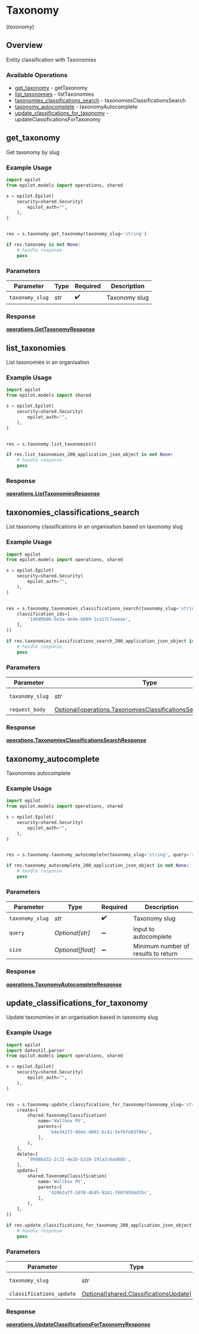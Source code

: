 # Taxonomy
(*taxonomy*)

## Overview

Entity classification with Taxonomies

### Available Operations

* [get_taxonomy](#get_taxonomy) - getTaxonomy
* [list_taxonomies](#list_taxonomies) - listTaxonomies
* [taxonomies_classifications_search](#taxonomies_classifications_search) - taxonomiesClassificationsSearch
* [taxonomy_autocomplete](#taxonomy_autocomplete) - taxonomyAutocomplete
* [update_classifications_for_taxonomy](#update_classifications_for_taxonomy) - updateClassificationsForTaxonomy

## get_taxonomy

Get taxonomy by slug

### Example Usage

```python
import epilot
from epilot.models import operations, shared

s = epilot.Epilot(
    security=shared.Security(
        epilot_auth="",
    ),
)


res = s.taxonomy.get_taxonomy(taxonomy_slug='string')

if res.taxonomy is not None:
    # handle response
    pass
```

### Parameters

| Parameter          | Type               | Required           | Description        |
| ------------------ | ------------------ | ------------------ | ------------------ |
| `taxonomy_slug`    | *str*              | :heavy_check_mark: | Taxonomy slug      |


### Response

**[operations.GetTaxonomyResponse](../../models/operations/gettaxonomyresponse.md)**


## list_taxonomies

List taxonomies in an organisation

### Example Usage

```python
import epilot
from epilot.models import shared

s = epilot.Epilot(
    security=shared.Security(
        epilot_auth="",
    ),
)


res = s.taxonomy.list_taxonomies()

if res.list_taxonomies_200_application_json_object is not None:
    # handle response
    pass
```


### Response

**[operations.ListTaxonomiesResponse](../../models/operations/listtaxonomiesresponse.md)**


## taxonomies_classifications_search

List taxonomy classifications in an organisation based on taxonomy slug

### Example Usage

```python
import epilot
from epilot.models import operations, shared

s = epilot.Epilot(
    security=shared.Security(
        epilot_auth="",
    ),
)


res = s.taxonomy.taxonomies_classifications_search(taxonomy_slug='string', request_body=operations.TaxonomiesClassificationsSearchRequestBody(
    classification_ids=[
        '140d9b86-5e3a-4ede-b609-1ca17c7aaeae',
    ],
))

if res.taxonomies_classifications_search_200_application_json_object is not None:
    # handle response
    pass
```

### Parameters

| Parameter                                                                                                                                | Type                                                                                                                                     | Required                                                                                                                                 | Description                                                                                                                              |
| ---------------------------------------------------------------------------------------------------------------------------------------- | ---------------------------------------------------------------------------------------------------------------------------------------- | ---------------------------------------------------------------------------------------------------------------------------------------- | ---------------------------------------------------------------------------------------------------------------------------------------- |
| `taxonomy_slug`                                                                                                                          | *str*                                                                                                                                    | :heavy_check_mark:                                                                                                                       | Taxonomy slug                                                                                                                            |
| `request_body`                                                                                                                           | [Optional[operations.TaxonomiesClassificationsSearchRequestBody]](../../models/operations/taxonomiesclassificationssearchrequestbody.md) | :heavy_minus_sign:                                                                                                                       | N/A                                                                                                                                      |


### Response

**[operations.TaxonomiesClassificationsSearchResponse](../../models/operations/taxonomiesclassificationssearchresponse.md)**


## taxonomy_autocomplete

Taxonomies autocomplete

### Example Usage

```python
import epilot
from epilot.models import operations, shared

s = epilot.Epilot(
    security=shared.Security(
        epilot_auth="",
    ),
)


res = s.taxonomy.taxonomy_autocomplete(taxonomy_slug='string', query='string', size=6737.99)

if res.taxonomy_autocomplete_200_application_json_object is not None:
    # handle response
    pass
```

### Parameters

| Parameter                           | Type                                | Required                            | Description                         |
| ----------------------------------- | ----------------------------------- | ----------------------------------- | ----------------------------------- |
| `taxonomy_slug`                     | *str*                               | :heavy_check_mark:                  | Taxonomy slug                       |
| `query`                             | *Optional[str]*                     | :heavy_minus_sign:                  | Input to autocomplete               |
| `size`                              | *Optional[float]*                   | :heavy_minus_sign:                  | Minimum number of results to return |


### Response

**[operations.TaxonomyAutocompleteResponse](../../models/operations/taxonomyautocompleteresponse.md)**


## update_classifications_for_taxonomy

Update taxonomies in an organisation based in taxonomy slug

### Example Usage

```python
import epilot
import dateutil.parser
from epilot.models import operations, shared

s = epilot.Epilot(
    security=shared.Security(
        epilot_auth="",
    ),
)


res = s.taxonomy.update_classifications_for_taxonomy(taxonomy_slug='string', classifications_update=shared.ClassificationsUpdate(
    create=[
        shared.TaxonomyClassification(
            name='Wallbox PV',
            parents=[
                'b4e342f2-9dee-4002-bc41-5ef6fe03f06e',
            ],
        ),
    ],
    delete=[
        '9998bd32-2c31-4e2b-b318-191a2c6ad60b',
    ],
    update=[
        shared.TaxonomyClassification(
            name='Wallbox PV',
            parents=[
                '42062aff-2df8-4b95-9241-f68f95bbd35c',
            ],
        ),
    ],
))

if res.update_classifications_for_taxonomy_200_application_json_object is not None:
    # handle response
    pass
```

### Parameters

| Parameter                                                                              | Type                                                                                   | Required                                                                               | Description                                                                            |
| -------------------------------------------------------------------------------------- | -------------------------------------------------------------------------------------- | -------------------------------------------------------------------------------------- | -------------------------------------------------------------------------------------- |
| `taxonomy_slug`                                                                        | *str*                                                                                  | :heavy_check_mark:                                                                     | Taxonomy slug                                                                          |
| `classifications_update`                                                               | [Optional[shared.ClassificationsUpdate]](../../models/shared/classificationsupdate.md) | :heavy_minus_sign:                                                                     | N/A                                                                                    |


### Response

**[operations.UpdateClassificationsForTaxonomyResponse](../../models/operations/updateclassificationsfortaxonomyresponse.md)**


